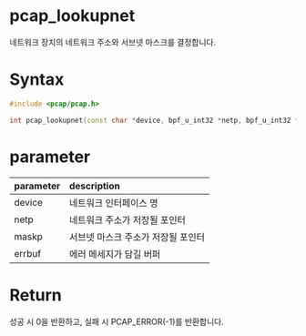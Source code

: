# pcap_lookupnet

네트워크 장치의 네트워크 주소와 서브넷 마스크를 결정합니다.

# **Syntax**

```c++
#include <pcap/pcap.h>

int pcap_lookupnet(const char *device, bpf_u_int32 *netp, bpf_u_int32 *maskp, char *errbuf);
```

# **parameter**

| parameter | description |
| :---      | :--- |
| device    | 네트워크 인터페이스 명 |
| netp      | 네트워크 주소가 저장될 포인터 |
| maskp     | 서브넷 마스크 주소가 저장될 포인터 |
| errbuf    | 에러 메세지가 담길 버퍼 |

# **Return**

성공 시 0을 반환하고, 실패 시 PCAP_ERROR(-1)를 반환합니다.